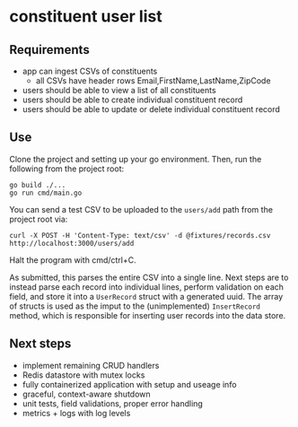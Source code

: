 # constituent user list

## Requirements

- app can ingest CSVs of constituents
  - all CSVs have header rows Email,FirstName,LastName,ZipCode
- users should be able to view a list of all constituents
- users should be able to create individual constituent record
- users should be able to update or delete individual constituent record

## Use

Clone the project and setting up your go environment. Then, run the following from the project root:

```
go build ./...
go run cmd/main.go
```

You can send a test CSV to be uploaded to the `users/add` path from the project root via:

```
curl -X POST -H 'Content-Type: text/csv' -d @fixtures/records.csv http://localhost:3000/users/add
```

Halt the program with cmd/ctrl+C.

As submitted, this parses the entire CSV into a single line. Next steps are to instead parse each record into individual lines, perform validation on each field, and store it into a `UserRecord` struct with a generated uuid. The array of structs is used as the imput to the (unimplemented) `InsertRecord` method, which is responsible for inserting user records into the data store.

## Next steps

- implement remaining CRUD handlers
- Redis datastore with mutex locks
- fully containerized application with setup and useage info
- graceful, context-aware shutdown
- unit tests, field validations, proper error handling
- metrics + logs with log levels
